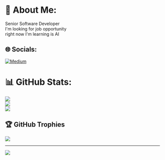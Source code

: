 # 💫 About Me:
Senior Software Developer <br>I'm looking for job opportunity <br>right now I'm learning is AI


## 🌐 Socials:
[![Medium](https://img.shields.io/badge/Medium-12100E?logo=medium&logoColor=white)](https://medium.com/@SriSuryaMullapudi) 
# 📊 GitHub Stats:
![](https://github-readme-stats.vercel.app/api?username=SriSuryaMullapudi&theme=dark&hide_border=false&include_all_commits=false&count_private=false)<br/>
![](https://github-readme-streak-stats.herokuapp.com/?user=SriSuryaMullapudi&theme=dark&hide_border=false)<br/>
![](https://github-readme-stats.vercel.app/api/top-langs/?username=SriSuryaMullapudi&theme=dark&hide_border=false&include_all_commits=false&count_private=false&layout=compact)

## 🏆 GitHub Trophies
![](https://github-profile-trophy.vercel.app/?username=SriSuryaMullapudi&theme=radical&no-frame=false&no-bg=true&margin-w=4)

---
[![](https://visitcount.itsvg.in/api?id=SriSuryaMullapudi&icon=0&color=0)](https://visitcount.itsvg.in)

<!-- Proudly created with GPRM ( https://gprm.itsvg.in ) -->
